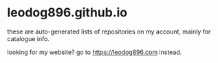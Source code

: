# leodog896.github.io

these are auto-generated lists of repositories on my account, mainly for catalogue info.

looking for my website? go to https://leodog896.com instead.
